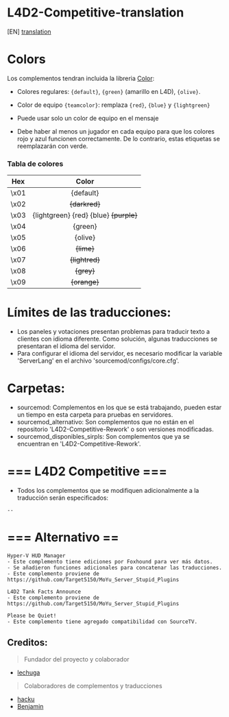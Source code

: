 # L4D2-Competitive-translation

[EN] [translation](https://translate.google.com/translate?sl=es&tl=en&u=https://github.com/lechuga16/L4D2-Competitive-Es-translation)

# Colors
Los complementos tendran incluida la libreria [Color](https://forums.alliedmods.net/showthread.php?t=96831):
 * Colores regulares: `{default}`, `{green}` (amarillo en L4D), `{olive}`.
 * Color de equipo `{teamcolor}`: remplaza `{red}`, `{blue}` y `{lightgreen}`
 
 * Puede usar solo un color de equipo en el mensaje
 * Debe haber al menos un jugador en cada equipo para que los colores rojo y azul funcionen correctamente. 
 De lo contrario, estas etiquetas se reemplazarán con verde.

### Tabla de colores
| Hex   | Color          |
| ------|:--------------:|
| \x01  | {default}      |
| \x02  | ~~{darkred}~~  |
| \x03  | {lightgreen} {red} {blue} ~~{purple}~~|
| \x04  | {green}        |
| \x05  | {olive}        |
| \x06  | ~~{lime}~~     |
| \x07  | ~~{lightred}~~ |
| \x08  | ~~{grey}~~     |
| \x09  | ~~{orange}~~   |

# Límites de las traducciones:
- Los paneles y votaciones presentan problemas para traducir texto a clientes con idioma diferente. Como solución, algunas traducciones se presentaran el idioma del servidor.
- Para configurar el idioma del servidor, es necesario modificar la variable 'ServerLang' en el archivo 'sourcemod/configs/core.cfg'.

# Carpetas:
- sourcemod: Complementos en los que se está trabajando, pueden estar un tiempo en esta carpeta para pruebas en servidores.
- sourcemod_alternativo: Son complementos que no están en el repositorio 'L4D2-Competitive-Rework' o son versiones modificadas.
- sourcemod_disponibles_sirpls: Son complementos que ya se encuentran en 'L4D2-Competitive-Rework'.

# === L4D2 Competitive ===
- Todos los complementos que se modifiquen adicionalmente a la traducción serán especificados:
```
--

```

# === Alternativo ==
```
Hyper-V HUD Manager
- Este complemento tiene ediciones por Foxhound para ver más datos.
- Se añadieron funciones adicionales para concatenar las traducciones.
- Este complemento proviene de https://github.com/Target5150/MoYu_Server_Stupid_Plugins

L4D2 Tank Facts Announce
- Este complemento proviene de https://github.com/Target5150/MoYu_Server_Stupid_Plugins

Please be Quiet!
- Este complemento tiene agregado compatibilidad con SourceTV.
```

## Creditos:
> Fundador del proyecto y colaborador
- [lechuga](https://s.team/p/dtr-vcmc)
> Colaboradores de complementos y traducciones
- [hacku](https://s.team/p/cknf-hhdq)
- [Benjamin ](https://s.team/p/grk-pvmw)
